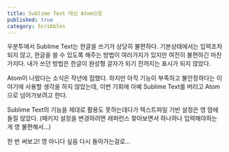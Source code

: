 ```yaml
---
title: Sublime Text 대신 Atom으로
published: true
category: Scribbles
---
```

우분투에서 Sublime Text는 한글을 쓰기가 상당히 불편하다. 기본상태에서는 입력조차 되지 않고, 한글을 쓸 수 있도록 해주는 방법이 여러가지가 있지만 여전히 불편하긴 마찬가지다. 내가 쓰던 방법은 한글이 완성형 글자가 되기 전까지는 표시가 되지 않았다.

Atom이 나왔다는 소식은 작년에 접했다. 하지만 아직 기능이 부족하고 불안정하다는 이야기에 사용할 생각을 하지 않았는데, 이번 기회에 아예 Sublime Text를 버리고 Atom으로 넘어가보려고 한다.

Sublime Text의 기능을 제대로 활용도 못하는데다가 텍스트파일 기반 설정은 영 맘에 들질 않았다. (패키지 설정을 변경하려면 레퍼런스 찾아보면서 하나하나 입력해야하는게 영 불편해서...)

한 번 써보고! 영 아니다 싶음 다시 돌아가는걸로...
